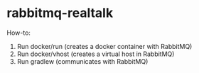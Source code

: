 # rabbitmq-realtalk

How-to:

1. Run docker/run (creates a docker container with RabbitMQ)
2. Run docker/vhost (creates a virtual host in RabbitMQ)
3. Run gradlew (communicates with RabbitMQ)

